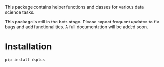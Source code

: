 This package contains helper functions and classes for various data science tasks.

This package is still in the beta stage. Please expect frequent updates to fix bugs and add functionalities. A full documentation will be added soon.

# Installation

```bash
pip install dsplus
```